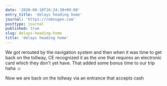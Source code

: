 ```yaml
---
date: '2020-08-10T16:24:30+09:00'
entry_title: 'delays heading home'
journal: 'https://robnugen.com'
posttype: journal
published: true
slug: delays-heading-home
title: 'delays heading home'
---
```


We got rerouted by the navigation system and then when it was time to get back on the tollway, CE recognized it as the one that requires an electronic card which they don't yet have.  That added some bonus time to our trip haha ☺️

Now we are back on the tollway via an entrance that accepts cash 
